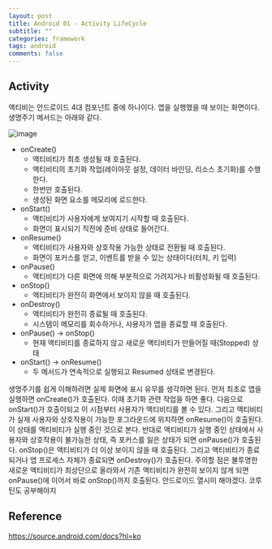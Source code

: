 ```yaml
---
layout: post
title: Android 01 - Activity LifeCycle
subtitle: ""
categories: framework
tags: android
comments: false
---
```


## Activity

액티비는 안드로이드 4대 컴포넌트 중에 하나이다. 앱을 실행했을 때 보이는 화면이다.
생명주기 메서드는 아래와 같다.

![image](https://github.com/user-attachments/assets/c3b76366-53e5-4f3e-bcda-5c64cdb62427)

- onCreate()
    - 액티비티가 최초 생성될 때 호출된다.
    - 액티비티의 초기화 작업(레이아웃 설정, 데이터 바인딩, 리소스 초기화)를 수행한다.
    - 한번만 호출된다.
    - 생성된 화면 요소를 메모리에 로드한다.
- onStart()
    - 액티비티가 사용자에게 보여지기 시작할 때 호출된다.
    - 화면이 표시되기 직전에 준비 상태로 들어간다.
- onResume()
    - 액티비티가 사용자와 상호작용 가능한 상태로 전환될 때 호출된다.
    - 화면이 포커스를 얻고, 이벤트를 받을 수 있는 상태이다(터치, 키 입력)
- onPause()
    - 액티비티가 다른 화면에 의해 부분적으로 가려지거나 비활성화될 때 호출된다.
- onStop()
    - 액티비티가 완전히 화면에서 보이지 않을 때 호출된다.
- onDestroy()
    - 액티비티가 완전히 종료될 때 호출된다.
    - 시스템이 메모리를 회수하거나, 사용자가 앱을 종료할 때 호출된다.
- onPause() → onStop()
    - 현재 액티비티를 종료하지 않고 새로운 액티비티가 만들어질 때(Stopped) 상태
- onStart() → onResume()
    - 두 메서드가 연속적으로 실행되고 Resumed 상태로 변경된다.


생명주기를 쉽게 이해하려면 실제 화면에 표시 유무를 생각하면 된다. 
먼저 최초로 앱을 실행하면 onCreate()가 호출된다. 이때 초기화 관련 작업을 하면 좋다. 
다음으로 onStart()가 호출이되고 이 시점부터 사용자가 액티비티를 볼 수 있다. 
그리고 액티비티가 실제 사용자와 상호작용이 가능한 포그라운드에 위치하면 onResume()이 호출된다. 
이 상태를 액티비티가 실행 중인 것으로 본다.
반대로 액티비티가 실행 중인 상태에서 사용자와 상호작용이 불가능한 상태, 즉 포커스를 잃은 상태가 되면 onPause()가 호출된다. 
onStop()은 액티비티가 더 이상 보이지 않을 때 호출된다. 
그리고 액티비티가 종료되거나 앱 프로세스 자체가 종료되면 onDestroy()가 호출된다.
주의할 점은 불투명한 새로운 액티비티가 최상단으로 올라와서 기존 액티비티가 완전히 보이지 않게 되면 onPause()에 이어서 바로 onStop()까지 호출된다.
안드로이드 열시미 해야겠다. 코루틴도 공부해야지


## Reference

<https://source.android.com/docs?hl=ko>